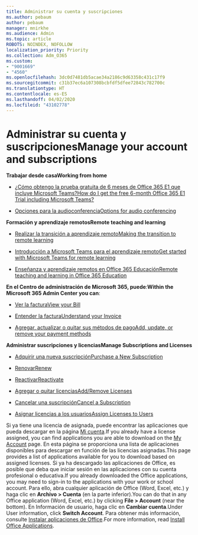 ```yaml
---
title: Administrar su cuenta y suscripciones
ms.author: pebaum
author: pebaum
manager: mnirkhe
ms.audience: Admin
ms.topic: article
ROBOTS: NOINDEX, NOFOLLOW
localization_priority: Priority
ms.collection: Adm_O365
ms.custom:
- "9001669"
- "4560"
ms.openlocfilehash: 3dc0d7481db5acae34a2186c9d63358c431c17f9
ms.sourcegitcommit: c31b37ec6a107308bcbfdf5dfee72843c782700c
ms.translationtype: HT
ms.contentlocale: es-ES
ms.lasthandoff: 04/02/2020
ms.locfileid: "43102778"
---
```

# <a name="manage-your-account-and-subscriptions"></a><span data-ttu-id="8f266-102">Administrar su cuenta y suscripciones</span><span class="sxs-lookup"><span data-stu-id="8f266-102">Manage your account and subscriptions</span></span>

<span data-ttu-id="8f266-103">**Trabajar desde casa**</span><span class="sxs-lookup"><span data-stu-id="8f266-103">**Working from home**</span></span>
- [<span data-ttu-id="8f266-104">¿Cómo obtengo la prueba gratuita de 6 meses de Office 365 E1 que incluye Microsoft Teams?</span><span class="sxs-lookup"><span data-stu-id="8f266-104">How do I get the free 6-month Office 365 E1 Trial including Microsoft Teams?</span></span>](https://docs.microsoft.com/MicrosoftTeams/e1-trial-license)

- [<span data-ttu-id="8f266-105">Opciones para la audioconferencia</span><span class="sxs-lookup"><span data-stu-id="8f266-105">Options for audio conferencing</span></span>](https://docs.microsoft.com/alchemyinsights/options-for-audio-conferencing)

<span data-ttu-id="8f266-106">**Formación y aprendizaje remotos**</span><span class="sxs-lookup"><span data-stu-id="8f266-106">**Remote teaching and learning**</span></span>

- [<span data-ttu-id="8f266-107">Realizar la transición a aprendizaje remoto</span><span class="sxs-lookup"><span data-stu-id="8f266-107">Making the transition to remote learning</span></span>](https://www.microsoft.com/education/remote-learning)

- [<span data-ttu-id="8f266-108">Introducción a Microsoft Teams para el aprendizaje remoto</span><span class="sxs-lookup"><span data-stu-id="8f266-108">Get started with Microsoft Teams for remote learning</span></span>](https://docs.microsoft.com/MicrosoftTeams/remote-learning-edu)

- [<span data-ttu-id="8f266-109">Enseñanza y aprendizaje remotos en Office 365 Educación</span><span class="sxs-lookup"><span data-stu-id="8f266-109">Remote teaching and learning in Office 365 Education</span></span>](https://docs.microsoft.com/MicrosoftTeams/remote-learning-edu)

<span data-ttu-id="8f266-110">**En el Centro de administración de Microsoft 365, puede**:</span><span class="sxs-lookup"><span data-stu-id="8f266-110">**Within the Microsoft 365 Admin Center you can**:</span></span> 

- [<span data-ttu-id="8f266-111">Ver la factura</span><span class="sxs-lookup"><span data-stu-id="8f266-111">View your Bill</span></span>](https://docs.microsoft.com/microsoft-365/commerce/billing-and-payments/view-your-bill-or-invoice) 

- [<span data-ttu-id="8f266-112">Entender la factura</span><span class="sxs-lookup"><span data-stu-id="8f266-112">Understand your Invoice</span></span>](https://docs.microsoft.com/microsoft-365/commerce/billing-and-payments/understand-your-invoice)

- [<span data-ttu-id="8f266-113">Agregar, actualizar o quitar sus métodos de pago</span><span class="sxs-lookup"><span data-stu-id="8f266-113">Add, update, or remove your payment methods</span></span>](https://docs.microsoft.com/microsoft-365/commerce/billing-and-payments/add-update-or-remove-credit-card-or-bank-account)

<span data-ttu-id="8f266-114">**Administrar suscripciones y licencias**</span><span class="sxs-lookup"><span data-stu-id="8f266-114">**Manage Subscriptions and Licenses**</span></span> 

- [<span data-ttu-id="8f266-115">Adquirir una nueva suscripción</span><span class="sxs-lookup"><span data-stu-id="8f266-115">Purchase a New Subscription</span></span>](https://docs.microsoft.com/microsoft-365/commerce/subscriptions/upgrade-to-different-plan)

- [<span data-ttu-id="8f266-116">Renovar</span><span class="sxs-lookup"><span data-stu-id="8f266-116">Renew</span></span>](https://docs.microsoft.com/microsoft-365/commerce/subscriptions/renew-your-subscription) 

- [<span data-ttu-id="8f266-117">Reactivar</span><span class="sxs-lookup"><span data-stu-id="8f266-117">Reactivate</span></span>](https://docs.microsoft.com/microsoft-365/commerce/subscriptions/reactivate-your-subscription)

- [<span data-ttu-id="8f266-118">Agregar o quitar licencias</span><span class="sxs-lookup"><span data-stu-id="8f266-118">Add/Remove Licenses</span></span>](https://docs.microsoft.com/microsoft-365/commerce/licenses/buy-licenses)

- [<span data-ttu-id="8f266-119">Cancelar una suscripción</span><span class="sxs-lookup"><span data-stu-id="8f266-119">Cancel a Subscription</span></span>](https://docs.microsoft.com/microsoft-365/commerce/subscriptions/cancel-your-subscription)

- [<span data-ttu-id="8f266-120">Asignar licencias a los usuarios</span><span class="sxs-lookup"><span data-stu-id="8f266-120">Assign Licenses to Users</span></span>](https://docs.microsoft.com/microsoft-365/admin/manage/assign-licenses-to-users)

<span data-ttu-id="8f266-121">Si ya tiene una licencia de asignada, puede encontrar las aplicaciones que pueda descargar en la página [Mi cuenta](https://portal.office.com/account/#installs).</span><span class="sxs-lookup"><span data-stu-id="8f266-121">If you already have a license assigned, you can find applications you are able to download on the [My Account](https://portal.office.com/account/#installs) page.</span></span> <span data-ttu-id="8f266-122">En esta página se proporciona una lista de aplicaciones disponibles para descargar en función de las licencias asignadas.</span><span class="sxs-lookup"><span data-stu-id="8f266-122">This page provides a list of applications available for you to download based on assigned licenses.</span></span> <span data-ttu-id="8f266-123">Si ya ha descargado las aplicaciones de Office, es posible que deba que iniciar sesión en las aplicaciones con su cuenta profesional o educativa.</span><span class="sxs-lookup"><span data-stu-id="8f266-123">If you already downloaded the Office applications, you may need to sign-in to the applications with your work or school account.</span></span> <span data-ttu-id="8f266-124">Para ello, abra cualquier aplicación de Office (Word, Excel, etc.) y haga clic en **Archivo > Cuenta** (en la parte inferior).</span><span class="sxs-lookup"><span data-stu-id="8f266-124">You can do that in any Office application (Word, Excel, etc.) by clicking **File > Account** (near the bottom).</span></span> <span data-ttu-id="8f266-125">En Información de usuario, haga clic en **Cambiar cuenta**.</span><span class="sxs-lookup"><span data-stu-id="8f266-125">Under User information, click **Switch Account**.</span></span> <span data-ttu-id="8f266-126">Para obtener más información, consulte [Instalar aplicaciones de Office](https://docs.microsoft.com/microsoft-365/admin/setup/install-applications).</span><span class="sxs-lookup"><span data-stu-id="8f266-126">For more information, read [Install Office Applications](https://docs.microsoft.com/microsoft-365/admin/setup/install-applications).</span></span> 
